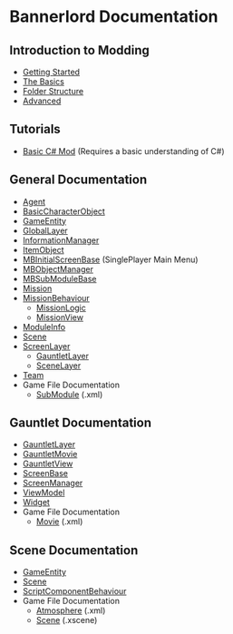 # Bannerlord Documentation

## Introduction to Modding

* [Getting Started](_intro/getting-started.md)
* [The Basics](_intro/the-basics.md)
* [Folder Structure](_intro/folder-structure.md)
* [Advanced](_intro/advanced.md)

## Tutorials

* [Basic C\# Mod](_tutorials/basic-csharp-mod.md) \(Requires a basic understanding of C\#\)

## General Documentation

* [Agent](_docs/agent.md)
* [BasicCharacterObject](_docs/basiccharacterobject.md)
* [GameEntity](_docs/gameentity.md)
* [GlobalLayer](_docs/globallayer.md)
* [InformationManager](_docs/informationmanager.md)
* [ItemObject](_docs/itemobject.md)
* [MBInitialScreenBase](_docs/mbinitialscreenbase.md) \(SinglePlayer Main Menu\)
* [MBObjectManager](_docs/mbobjectmanager.md)
* [MBSubModuleBase](_docs/mbsubmodulebase.md)
* [Mission](_docs/mission.md)
* [MissionBehaviour](_docs/missionbehaviour/)
  * [MissionLogic](_docs/missionbehaviour/missionlogic.md)
  * [MissionView](_docs/missionbehaviour/missionview.md)
* [ModuleInfo](_docs/moduleinfo.md)
* [Scene](_docs/scene.md)
* [ScreenLayer](_docs/screenlayer/)
  * [GauntletLayer](_docs/screenlayer/gauntletlayer.md)
  * [SceneLayer](_docs/screenlayer/scenelayer.md)
* [Team](_docs/team.md)
* Game File Documentation
  * [SubModule](_xmldocs/submodule.md) \(.xml\)

## Gauntlet Documentation

* [GauntletLayer](_docs/screenlayer/gauntletlayer.md)
* [GauntletMovie](_docs/gauntletmovie.md)
* [GauntletView](_docs/gauntletview.md)
* [ScreenBase](_docs/screenbase.md)
* [ScreenManager](_docs/screenmanager.md)
* [ViewModel](_docs/viewmodel.md)
* [Widget](_docs/widget.md)
* Game File Documentation
  * [Movie](_xmldocs/movie.md) \(.xml\)

## Scene Documentation

* [GameEntity](_docs/gameentity.md)
* [Scene](_docs/scene.md)
* [ScriptComponentBehaviour](_docs/scriptcomponentbehaviour.md)
* Game File Documentation
  * [Atmosphere](_xmldocs/atmosphere.md) \(.xml\)
  * [Scene](_xmldocs/scene.md) \(.xscene\)

